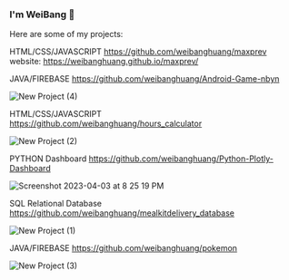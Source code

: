 ### I'm WeiBang 👋

Here are some of my projects:

HTML/CSS/JAVASCRIPT https://github.com/weibanghuang/maxprev website: 
https://weibanghuang.github.io/maxprev/


JAVA/FIREBASE https://github.com/weibanghuang/Android-Game-nbyn

![New Project (4)](https://user-images.githubusercontent.com/77127321/229655783-3b6b8acd-f0f9-4f6a-aab8-fdce6e666152.png)

HTML/CSS/JAVASCRIPT https://github.com/weibanghuang/hours_calculator

![New Project (2)](https://user-images.githubusercontent.com/77127321/229655807-00d27c8d-9dd0-41d7-9bdf-16da1c7bf450.png)

PYTHON Dashboard https://github.com/weibanghuang/Python-Plotly-Dashboard

![Screenshot 2023-04-03 at 8 25 19 PM](https://user-images.githubusercontent.com/77127321/229655859-f31f2fbb-01ad-4ee9-b83e-85f0c81008bb.png)

SQL Relational Database https://github.com/weibanghuang/mealkitdelivery_database

![New Project (1)](https://user-images.githubusercontent.com/77127321/229655849-e058782e-80c0-48da-9641-1067fb2d3d3e.png)

JAVA/FIREBASE https://github.com/weibanghuang/pokemon

![New Project (3)](https://user-images.githubusercontent.com/77127321/229655812-0d59bb88-a78a-4454-9ab6-9f1b3893ba1d.png)
<!--
**weibanghuang/weibanghuang** is a ✨ _special_ ✨ repository because its `README.md` (this file) appears on your GitHub profile.

Here are some ideas to get you started:

- 🔭 I’m currently working on ...
- 🌱 I’m currently learning ...
- 👯 I’m looking to collaborate on ...
- 🤔 I’m looking for help with ...
- 💬 Ask me about ...
- 📫 How to reach me: ...
- 😄 Pronouns: ...
- ⚡ Fun fact: ...
-->
